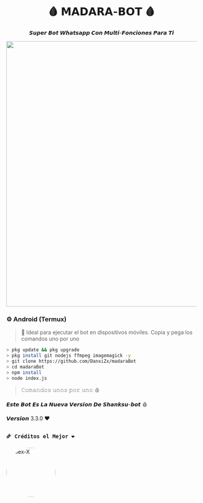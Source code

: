 ﻿<h1 align="center">🩸 𝗠𝗔𝗗𝗔𝗥𝗔-𝗕𝗢𝗧 🩸</h1>  
<p align="center"><i>𝙎𝙪𝙥𝙚𝙧 𝘽𝙤𝙩 𝙒𝙝𝙖𝙩𝙨𝙖𝙥𝙥 𝘾𝙤𝙣 𝙈𝙪𝙡𝙩𝙞-𝙁𝙤𝙣𝙘𝙞𝙤𝙣𝙚𝙨 𝙋𝙖𝙧𝙖 𝙏𝙞</i></p>

<p align="center">
  <img src="https://files.catbox.moe/yzeuer.jpg" width="700"/>
</p>


### ⚙️ Android (Termux)

> 📲 Ideal para ejecutar el bot en dispositivos móviles. Copia y pega los comandos uno por uno

```bash
> pkg update && pkg upgrade
> pkg install git nodejs ffmpeg imagemagick -y
> git clone https://github.com/DanxiZx/madaraBot
> cd madaraBot
> npm install
> node index.js
```
> 𝙲𝚘𝚖𝚊𝚗𝚍𝚘𝚜 𝚞𝚗𝚘𝚜 𝚙𝚘𝚛 𝚞𝚗𝚘 🩸


𝙀𝙨𝙩𝙚 𝘽𝙤𝙩 𝙀𝙨 𝙇𝙖 𝙉𝙪𝙚𝙫𝙖 𝙑𝙚𝙧𝙨𝙞𝙤𝙣 𝘿𝙚 𝙎𝙝𝙖𝙣𝙠𝙨𝙪-𝙗𝙤𝙩 🩸


𝙑𝙚𝙧𝙨𝙞𝙤𝙣 3.3.0 ❤️


### **`🜸 Créditos el Mejor ❤️`**
<a href="https://github.com/Elpapiema" style="display:inline-block; text-decoration: none;">
    <img src="https://github.com/Elpapiema.png" width="130" height="130" alt="Alex-X" style="border-radius: 50%;"/>
</a>